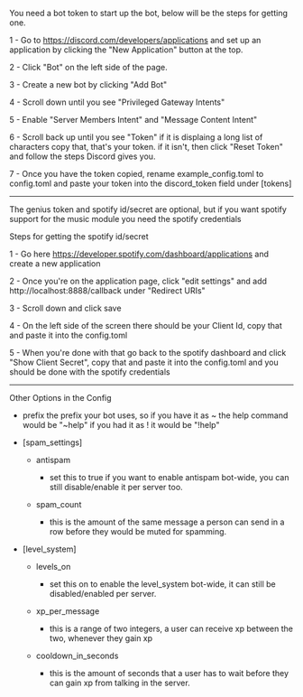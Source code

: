
You need a bot token to start up the bot, below will be the steps for getting one.

1 - Go to https://discord.com/developers/applications and set up an application by clicking the "New Application" button at the top.


2 - Click "Bot" on the left side of the page.


3 - Create a new bot by clicking "Add Bot"


4 - Scroll down until you see "Privileged Gateway Intents"


5 - Enable "Server Members Intent" and "Message Content Intent"


6 - Scroll back up until you see "Token" if it is displaing a long list of characters copy that, that's your token.
if it isn't, then click "Reset Token" and follow the steps Discord gives you.


7 - Once you have the token copied, rename example_config.toml to config.toml and paste your token into the discord_token field under [tokens]

-----------------------------------------------------------------------------------------------------------------------------------------

The genius token and spotify id/secret are optional, but if you want spotify support for the music module you need the spotify credentials

Steps for getting the spotify id/secret

1 - Go here https://developer.spotify.com/dashboard/applications and create a new application

2 - Once you're on the application page, click "edit settings" and add http://localhost:8888/callback under "Redirect URIs"

3 - Scroll down and click save

4 - On the left side of the screen there should be your Client Id, copy that and paste it into the config.toml

5 - When you're done with that go back to the spotify dashboard and click "Show Client Secret", copy that and paste it into the config.toml
and you should be done with the spotify credentials

-----------------------------------------------------------------------------------------------------------------------------------------

Other Options in the Config

- prefix 
the prefix your bot uses, so if you have it as ~ the help command would be "~help" if you had it as ! it would be "!help"

- [spam_settings]
  - antispam
    - set this to true if you want to enable antispam bot-wide, you can still disable/enable it per server too.
  
  - spam_count
    - this is the amount of the same message a person can send in a row before they would be muted for spamming.
 
- [level_system]
  - levels_on
    - set this on to enable the level_system bot-wide, it can still be disabled/enabled per server.
  
  - xp_per_message
    - this is a range of two integers, a user can receive xp between the two, whenever they gain xp
  
  - cooldown_in_seconds
    - this is the amount of seconds that a user has to wait before they can gain xp from talking in the server.
